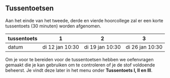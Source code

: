 
## Tussentoetsen

Aan het einde van het tweede, derde en vierde hoorcollege zal er een korte tussentoets (30 minuten) worden afgenomen. 


| tussentoets |  1 | 2 | 3 |
|------|-------|------|------|
| datum | di 12 jan 10:30 | di 19 jan 10:30 | di 26 jan 10:30 |


<!---De tussentoetsen zullen met het ANS systeem worden nagekeken. Hieronder kun je een filmpje zien waarop je instructie krijgt hoe je een ANS tentamenformulier moet gebruiken.<br>
[ANS instructie](https://www.youtube.com/watch?v=jWgdlNEHN2A) --->

Om je voor te bereiden voor de tussentoetsen hebben we oefenvragen gemaakt die je kan gebruiken om te controleren of je de stof voldoende beheerst. Je vindt deze later in het menu onder **Tussentoets I, II en III**. 

